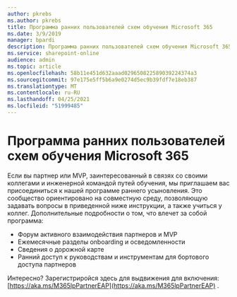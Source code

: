```yaml
---
author: pkrebs
ms.author: pkrebs
title: Программа ранних пользователей схем обучения Microsoft 365
ms.date: 3/9/2019
manager: bpardi
description: Программа ранних пользователей схем обучения Microsoft 365
ms.service: sharepoint-online
audience: admin
ms.topic: article
ms.openlocfilehash: 58b11e451d632aaad029650822589039224374a3
ms.sourcegitcommit: 97e175e5ff5b6a9e0274d5ec9b39fdf7e18eb387
ms.translationtype: MT
ms.contentlocale: ru-RU
ms.lasthandoff: 04/25/2021
ms.locfileid: "51999485"
---
```

# <a name="microsoft-365-learning-pathways-early-adopter-program"></a>Программа ранних пользователей схем обучения Microsoft 365

Если вы партнер или MVP, заинтересованный в связях со своими коллегами и инженерной командой путей обучения, мы приглашаем вас присоединиться к нашей программе раннего усыновления. Это сообщество ориентировано на совместную среду, позволяющую задавать вопросы в приведенной ниже инструкции, а также учиться у коллег. Дополнительные подробности о том, что влечет за собой программа:  
- Форум активного взаимодействия партнеров и MVP 
- Ежемесячные разделы onboarding и осведомленности 
- Сведения о дорожной карте 
- Ранний доступ к руководствам и инструментам для бортового доступа партнеров 

Интересно? Зарегистриройся здесь для выдвижения для включения: [https://aka.ms/M365lpPartnerEAP](https://aka.ms/M365lpPartnerEAP) .   
